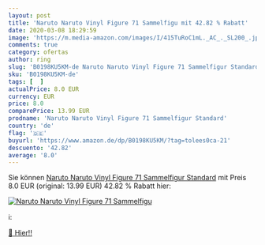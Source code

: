 ```yaml
---
layout: post
title: 'Naruto Naruto Vinyl Figure 71 Sammelfigu mit 42.82 % Rabatt'
date: 2020-03-08 18:29:59
image: 'https://m.media-amazon.com/images/I/415TuRoC1mL._AC_._SL200_.jpg'
comments: true
category: ofertas
author: ring
slug: 'B0198KU5KM-de Naruto Naruto Vinyl Figure 71 Sammelfigur Standard'
sku: 'B0198KU5KM-de'
tags: [  ]
actualPrice: 8.0 EUR
currency: EUR
price: 8.0
comparePrice: 13.99 EUR
prodname: 'Naruto Naruto Vinyl Figure 71 Sammelfigur Standard'
country: 'de'
flag: '🇩🇪'
buyurl: 'https://www.amazon.de/dp/B0198KU5KM/?tag=tolees0ca-21'
descuento: '42.82'
average: '8.0'
---
```


Sie können [Naruto Naruto Vinyl Figure 71 Sammelfigur Standard](https://www.amazon.de/dp/B0198KU5KM/?tag=tolees0ca-21) mit Preis 8.0 EUR (original: 13.99 EUR) 42.82 % Rabatt hier:

[![Naruto Naruto Vinyl Figure 71 Sammelfigu](https://m.media-amazon.com/images/I/415TuRoC1mL._AC_._SL200_.jpg)](https://www.amazon.de/dp/B0198KU5KM/?tag=tolees0ca-21)

ℹ️:


[🛒 Hier!!](https://www.amazon.de/dp/B0198KU5KM/?tag=tolees0ca-21)

